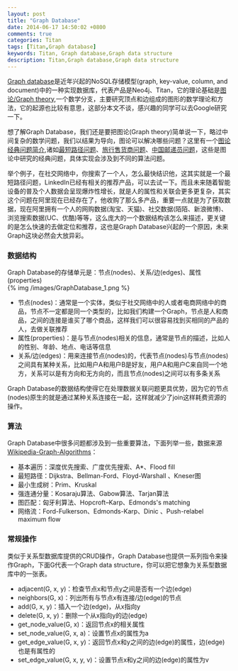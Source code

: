 ```yaml
---
layout: post
title: "Graph Database"
date: 2014-06-17 14:50:02 +0800
comments: true
categories: Titan
tags: [Titan,Graph database]
keywords: Titan, Graph database,Graph data structure
description: Titan,Graph database,Graph data structure
---
```

[Graph database](http://en.wikipedia.org/wiki/Graph_database)是近年兴起的NoSQL存储模型(graph, key-value, column, and document)中的一种实现数据库，代表产品是Neo4j、Titan，它的理论基础是[图论/Graph theory](http://zh.wikipedia.org/wiki/%E5%9B%BE%E8%AE%BA),一个数学分支，主要研究顶点和边组成的图形的数学理论和方法，它的起源也比较有意思，这部分本文不谈，感兴趣的同学可以去Google研究一下。
<!--more-->
想了解Graph Database，我们还是要把图论(Graph theory)简单说一下，略过中间复杂的数学问题，我们以结果为导向，图论可以解决哪些问题？这里有一个[图论经典问题简介](http://www.global-sci.org/mc/issues/3/no2/freepdf/67s.pdf),诸如[最短路径问题](http://zh.wikipedia.org/wiki/%E6%9C%80%E7%9F%AD%E8%B7%AF%E9%97%AE%E9%A2%98)、[旅行售货商问题](http://zh.wikipedia.org/wiki/%E6%97%85%E8%A1%8C%E6%8E%A8%E9%94%80%E5%91%98%E9%97%AE%E9%A2%98)、[中国邮递员问题](http://zh.wikipedia.org/wiki/%E9%82%AE%E9%80%92%E5%91%98%E9%97%AE%E9%A2%98)，这些是图论中研究的经典问题，具体实现会涉及到不同的算法问题。

举个例子，在社交网络中，你搜索了一个人，怎么最快结识他，这其实就是一个最短路径问题，LinkedIn已经有相关的推荐产品，可以去试一下。而且未来随着智能设备的普及个人数据会呈现爆炸性增长，就是人的属性和关联会更多更复杂，其实这个问题在阿里现在已经存在了，他收购了那么多产品，重要一点就是为了获取数据，现在阿里拥有一个人的网购数据(淘宝、天猫)、社交数据(陌陌、新浪微博)、浏览搜索数据(UC、优酷)等等，这么庞大的一个数据结构该怎么来描述，更关键的是怎么快速的去做定位和推荐，这也是Graph Database兴起的一个原因，未来Graph这块必然会大放异彩。

### 数据结构 ###

Graph Database的存储单元是：节点(nodes)、关系/边(edges)、属性(properties)  
{% img /images/GraphDatabase_1.png %}   

- 节点(nodes)：通常是一个实体，类似于社交网络中的人或者电商网络中的商品，节点不一定都是同一个类型的，比如我们构建一个Graph，节点是人和商品，之间的连接是谁买了哪个商品，这样我们可以很容易找到买相同的产品的人，去做关联推荐
- 属性(properties)：是与节点(nodes)相关的信息，通常是节点的描述，比如人的性别、年龄、地点、电话等信息
- 关系/边(edges)：用来连接节点(nodes)的，代表节点(nodes)与节点(nodes)之间具有某种关系，比如用户A和用户B是好友，用户A和用户C来自同一个地方，关系可以是有方向和无方向的，而且节点(nodes)之间可以有多条关系

Graph Database的数据结构使得它在处理数据关联问题更具优势，因为它的节点(nodes)原生的就是通过某种关系连接在一起，这样就减少了join这样耗费资源的操作。

### 算法 ###

Graph Database中很多问题都涉及到一些重要算法，下面列举一些，数据来源[Wikipedia-Graph-Algorithms](http://zh.wikipedia.org/wiki/%E6%9C%80%E7%9F%AD%E8%B7%AF%E9%97%AE%E9%A2%98)：

- 基本遍历：深度优先搜索、广度优先搜索、A*、Flood fill
- 最短路径：Dijkstra、Bellman-Ford、Floyd-Warshall 、Kneser图
- 最小生成树：Prim、Kruskal
- 强连通分量：Kosaraju算法、Gabow算法、Tarjan算法
- 图匹配：匈牙利算法、Hopcroft–Karp、Edmonds's matching
- 网络流：Ford-Fulkerson、Edmonds-Karp、Dinic 、Push-relabel maximum flow

### 常规操作 ###

类似于关系型数据库提供的CRUD操作，Graph Database也提供一系列指令来操作Graph，下面G代表一个Graph data structure，你可以把它想象为关系型数据库中的一张表。

- adjacent(G, x, y)：检查节点x和节点y之间是否有一个边(edge)
- neighbors(G, x)：列出所有与节点x有连接/边(edge)的节点
- add(G, x, y)：插入一个边(edge)，从x指向y
- delete(G, x, y)：删除一个从x指向y的边(edge)
- get_node_value(G, x)：返回节点x的相关属性
- set_node_value(G, x, a)：设置节点x的属性为a
- get_edge_value(G, x, y)：返回节点x和y之间的边(edge)的属性，边(edge)也是有属性的
- set_edge_value(G, x, y, v)：设置节点x和y之间的边(edge)的属性为v

